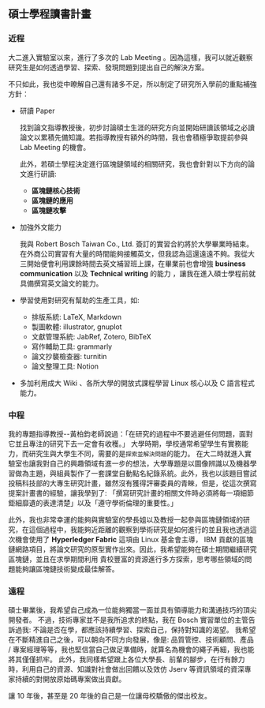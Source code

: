 ## 碩士學程讀書計畫

### 近程

大二進入實驗室以來，進行了多次的 Lab Meeting 。因為這樣，我可以就近觀察研究生是如何透過學習、探索、發現問題到提出自己的解決方案。

不只如此，我也從中暸解自己還有諸多不足，所以制定了研究所入學前的重點補強方針：

- 研讀 Paper

  找到論文指導教授後，初步討論碩士生涯的研究方向並開始研讀該領域之必讀論文以累積先備知識。若指導教授有額外的時間，我也會積極爭取提前參與 Lab Meeting 的機會。

  此外，若碩士學程決定進行區塊鏈領域的相關研究，我也會針對以下方向的論文進行研讀:

  - **區塊鏈核心技術**
  - **區塊鏈的應用**
  - **區塊鏈攻擊**

- 加強外文能力

  我與 Robert Bosch Taiwan Co., Ltd. 簽訂的實習合約將於大學畢業時結束。在外商公司實習有大量的時間能夠接觸英文，但我認為這還遠遠不夠。我從大三開始便會利用課餘時間去英文補習班上課，在畢業前也會增強 **business communication** 以及 **Technical writing** 的能力 ，讓我在進入碩士學程前就具備撰寫英文論文的能力。

- 學習使用對研究有幫助的生產工具，如:

  - 排版系統:  LaTeX, Markdown 
  - 製圖軟體: illustrator, gnuplot
  - 文獻管理系統: JabRef, Zotero, BibTeX
  - 寫作輔助工具: grammarly
  - 論文抄襲檢查器: turnitin
  - 論文整理工具: Notion 

- 多加利用成大 Wiki 、各所大學的開放式課程學習 Linux 核心以及 C 語言程式能力。

### 中程

我的專題指導教授--黃柏鈞老師說過：「在研究的過程中不要逃避任何問題，面對它並且專注的研究下去一定會有收穫。」
大學時期，學校通常希望學生有實務能力，而研究生與大學生不同，需要的是`探索並解決問題`的能力。
在大二時就進入實驗室也讓我對自己的興趣領域有進一步的想法，大學專題是以圖像辨識以及機器學習做為主題，與組員製作了一套課堂自動點名紀錄系統。此外，我也以該題目嘗試投稿科技部的大專生研究計畫，雖然沒有獲得評審委員的青睞，但是，從這次撰寫提案計畫書的經驗，讓我學到了: 「撰寫研究計畫的相關文件時必須將每一項細節鉅細靡遺的表達清楚」以及「遵守學術倫理的重要性。」

此外，我也非常幸運的能夠與實驗室的學長姐以及教授一起參與區塊鏈領域的研究，在這個過程中，我能夠近距離的觀察到學術研究是如何進行的並且我也透過這次機會使用了 **Hyperledger Fabric** 這項由 Linux 基金會主導， IBM 貢獻的區塊鏈網路項目，將論文研究的原型實作出來。因此，我希望能夠在碩士期間繼續研究區塊鏈，並且在求學期間利用 貴校豐富的資源進行多方探索，思考哪些領域的問題能夠讓區塊鏈技術變成最佳解答。



### 遠程

碩士畢業後，我希望自己成為一位能夠獨當一面並具有領導能力和溝通技巧的頂尖開發者。
不過，技術專家並不是我所追求的終點，我在 Bosch 實習單位的主管告訴過我: 不論是否在學，都應該持續學習、探索自己，保持對知識的渴望。
我希望在不斷精進自己之後，可以朝向不同方向發展，像是: 品質管控、技術顧問、產品 / 專案經理等等，我也堅信當自己做足準備時，就算名為機會的繩子再細，我也能將其僅僅抓牢。
此外，我同樣希望跟上各位大學長、前輩的腳步，在行有餘力時，利用自己的資源、知識對社會做出回饋以及效仿 Jserv 等資訊領域的資深專家持續的對開放原始碼專案做出貢獻。

讓 10 年後，甚至是 20 年後的自己是一位讓母校驕傲的傑出校友。